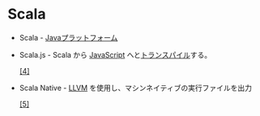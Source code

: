 # Scala

- Scala - [Javaプラットフォーム](https://ja.wikipedia.org/wiki/Java%E3%83%97%E3%83%A9%E3%83%83%E3%83%88%E3%83%95%E3%82%A9%E3%83%BC%E3%83%A0)
- Scala.js - Scala から [JavaScript](https://ja.wikipedia.org/wiki/JavaScript) へと[トランスパイル](https://ja.wikipedia.org/wiki/%E3%83%88%E3%83%A9%E3%83%B3%E3%82%B9%E3%83%91%E3%82%A4%E3%83%AB)する。
    
    [[4]](https://ja.wikipedia.org/wiki/Scala#cite_note-4)
    
- Scala Native - [LLVM](https://ja.wikipedia.org/wiki/LLVM) を使用し、マシンネイティブの実行ファイルを出力
    
    [[5]](https://ja.wikipedia.org/wiki/Scala#cite_note-5)